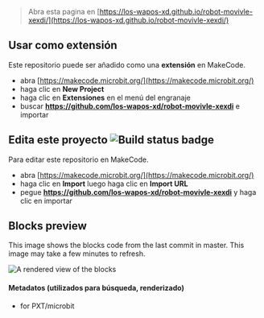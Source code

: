 
> Abra esta pagina en [https://los-wapos-xd.github.io/robot-movivle-xexdi/](https://los-wapos-xd.github.io/robot-movivle-xexdi/)

## Usar como extensión

Este repositorio puede ser añadido como una **extensión** en MakeCode.

* abra [https://makecode.microbit.org/](https://makecode.microbit.org/)
* haga clic en **New Project**
* haga clic en **Extensiones** en el menú del engranaje
* buscar **https://github.com/los-wapos-xd/robot-movivle-xexdi** e importar

## Edita este proyecto ![Build status badge](https://github.com/los-wapos-xd/robot-movivle-xexdi/workflows/MakeCode/badge.svg)

Para editar este repositorio en MakeCode.

* abra [https://makecode.microbit.org/](https://makecode.microbit.org/)
* haga clic en **Import** luego haga clic en **Import URL**
* pegue **https://github.com/los-wapos-xd/robot-movivle-xexdi** y haga clic en importar

## Blocks preview

This image shows the blocks code from the last commit in master.
This image may take a few minutes to refresh.

![A rendered view of the blocks](https://github.com/los-wapos-xd/robot-movivle-xexdi/raw/master/.github/makecode/blocks.png)

#### Metadatos (utilizados para búsqueda, renderizado)

* for PXT/microbit
<script src="https://makecode.com/gh-pages-embed.js"></script><script>makeCodeRender("{{ site.makecode.home_url }}", "{{ site.github.owner_name }}/{{ site.github.repository_name }}");</script>
